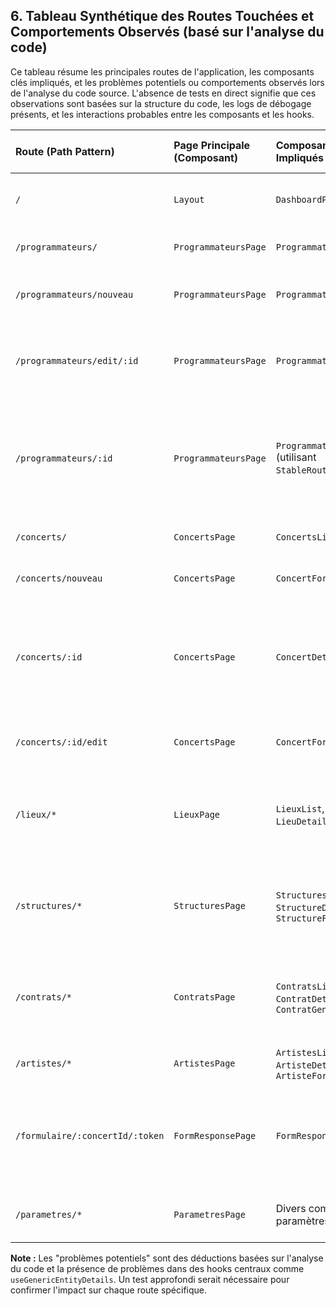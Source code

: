 ## 6. Tableau Synthétique des Routes Touchées et Comportements Observés (basé sur l'analyse du code)

Ce tableau résume les principales routes de l'application, les composants clés impliqués, et les problèmes potentiels ou comportements observés lors de l'analyse du code source. L'absence de tests en direct signifie que ces observations sont basées sur la structure du code, les logs de débogage présents, et les interactions probables entre les composants et les hooks.

| Route (Path Pattern)         | Page Principale (Composant) | Composants Clés Impliqués                                     | Problèmes Potentiels / Comportements Observés (basés sur l'analyse du code)                                                                                                                                                              |
| :--------------------------- | :-------------------------- | :------------------------------------------------------------ | :--------------------------------------------------------------------------------------------------------------------------------------------------------------------------------------------------------------------------------------- |
| `/`                          | `Layout`                    | `DashboardPage`                                               | La stabilité dépend des données agrégées affichées sur le tableau de bord et des hooks utilisés pour les récupérer.                                                                                                                      |
| `/programmateurs/`           | `ProgrammateursPage`        | `ProgrammateursList`                                          | Potentiellement stable si le hook de liste (`useGenericEntityList` ou équivalent) est stable.                                                                                                                                            |
| `/programmateurs/nouveau`    | `ProgrammateursPage`        | `ProgrammateurForm`                                           | Dépend de la stabilité du hook de formulaire (probablement `useGenericEntityForm` ou un wrapper).                                                                                                                                     |
| `/programmateurs/edit/:id`   | `ProgrammateursPage`        | `ProgrammateurForm`                                           | Dépend du hook de formulaire et du chargement initial des données via un hook de détails. Vulnérable aux problèmes du hook de détails si l'ID change ou lors du chargement initial.                                                        |
| `/programmateurs/:id`        | `ProgrammateursPage`        | `ProgrammateurDetails` (utilisant `StableRouteWrapper`)       | **Point critique majeur.** Utilise `useProgrammateurDetailsV2` et `StableProgrammateurContainer`. De nombreux logs de débogage indiquent des problèmes de montage/démontage. Utilise `responsive.getResponsiveComponent`. Fortement suspecté d'être une source majeure d'instabilité. | 
| `/concerts/`                 | `ConcertsPage`              | `ConcertsList`                                                | Potentiellement stable si le hook de liste (`useConcertListData`, `useGenericEntityList`) est stable.                                                                                                                                     |
| `/concerts/nouveau`          | `ConcertsPage`              | `ConcertForm`                                                 | Dépend de `useConcertForm` (qui utilise `useGenericEntityForm`). Stabilité liée à ces hooks.                                                                                                                                            |
| `/concerts/:id`              | `ConcertsPage`              | `ConcertDetails`                                              | Utilise `useConcertDetailsV2` (alias de `useConcertDetailsMigrated`, un wrapper de `useGenericEntityDetails`). Moins de mécanismes de stabilisation visibles que `ProgrammateurDetails`. Vulnérable aux instabilités de `useGenericEntityDetails`. Utilise `responsive.getResponsiveComponent`. | 
| `/concerts/:id/edit`         | `ConcertsPage`              | `ConcertForm`                                                 | Similaire à `/programmateurs/edit/:id`. Dépend du chargement des données initiales via `useConcertDetailsV2`.                                                                                                                            |
| `/lieux/*`                   | `LieuxPage`                 | `LieuxList`, `LieuDetails`, `LieuForm`                        | Probablement affecté par des problèmes similaires si `useGenericEntityDetails` et `useGenericEntityForm` (ou leurs wrappers spécifiques aux lieux) sont utilisés et héritent des instabilités.                                            |
| `/structures/*`              | `StructuresPage`            | `StructuresList`, `StructureDetails`, `StructureForm`         | Probablement affecté par des problèmes similaires. La documentation mentionne des problèmes spécifiques avec `useStructureSearch` qui a été temporairement désactivé dans certaines parties.                                              |
| `/contrats/*`                | `ContratsPage`              | `ContratsList`, `ContratDetailsPage`, `ContratGenerationPage` | Ces sections utilisent probablement des hooks similaires pour les détails et les formulaires, et pourraient donc être sujettes aux mêmes instabilités. `ContratGenerationPage` et `ContratDetailsPage` utilisent `Suspense`.                 |
| `/artistes/*`                | `ArtistesPage`              | `ArtistesList`, `ArtisteDetails`, `ArtisteForm`               | Probablement affecté par des problèmes similaires si les hooks génériques sont utilisés.                                                                                                                                                |
| `/formulaire/:concertId/:token` | `FormResponsePage`          | `FormResponsePage`                                            | Route publique. Son comportement dépendra du chargement des données du concert et de la validation du token. Moins susceptible aux problèmes de cycle de vie des composants authentifiés, mais dépend de la robustesse de son propre chargement de données. |
| `/parametres/*`              | `ParametresPage`            | Divers composants de paramètres                               | La stabilité dépendra de la complexité de chaque section de paramètres et des hooks utilisés pour gérer ces configurations.                                                                                                               |

**Note :** Les "problèmes potentiels" sont des déductions basées sur l'analyse du code et la présence de problèmes dans des hooks centraux comme `useGenericEntityDetails`. Un test approfondi serait nécessaire pour confirmer l'impact sur chaque route spécifique.


